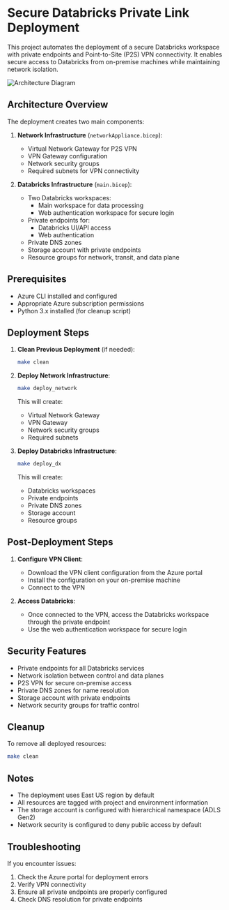 # Secure Databricks Private Link Deployment

This project automates the deployment of a secure Databricks workspace with private endpoints and Point-to-Site (P2S) VPN connectivity. It enables secure access to Databricks from on-premise machines while maintaining network isolation.

![Architecture Diagram](.img/architecture.png)

## Architecture Overview

The deployment creates two main components:

1. **Network Infrastructure** (`networkAppliance.bicep`):
   - Virtual Network Gateway for P2S VPN
   - VPN Gateway configuration
   - Network security groups
   - Required subnets for VPN connectivity

2. **Databricks Infrastructure** (`main.bicep`):
   - Two Databricks workspaces:
     - Main workspace for data processing
     - Web authentication workspace for secure login
   - Private endpoints for:
     - Databricks UI/API access
     - Web authentication
   - Private DNS zones
   - Storage account with private endpoints
   - Resource groups for network, transit, and data plane

## Prerequisites

- Azure CLI installed and configured
- Appropriate Azure subscription permissions
- Python 3.x installed (for cleanup script)

## Deployment Steps

1. **Clean Previous Deployment** (if needed):
   ```bash
   make clean
   ```

2. **Deploy Network Infrastructure**:
   ```bash
   make deploy_network
   ```
   This will create:
   - Virtual Network Gateway
   - VPN Gateway
   - Network security groups
   - Required subnets

3. **Deploy Databricks Infrastructure**:
   ```bash
   make deploy_dx
   ```
   This will create:
   - Databricks workspaces
   - Private endpoints
   - Private DNS zones
   - Storage account
   - Resource groups

## Post-Deployment Steps

1. **Configure VPN Client**:
   - Download the VPN client configuration from the Azure portal
   - Install the configuration on your on-premise machine
   - Connect to the VPN

2. **Access Databricks**:
   - Once connected to the VPN, access the Databricks workspace through the private endpoint
   - Use the web authentication workspace for secure login

## Security Features

- Private endpoints for all Databricks services
- Network isolation between control and data planes
- P2S VPN for secure on-premise access
- Private DNS zones for name resolution
- Storage account with private endpoints
- Network security groups for traffic control

## Cleanup

To remove all deployed resources:
```bash
make clean
```

## Notes

- The deployment uses East US region by default
- All resources are tagged with project and environment information
- The storage account is configured with hierarchical namespace (ADLS Gen2)
- Network security is configured to deny public access by default

## Troubleshooting

If you encounter issues:
1. Check the Azure portal for deployment errors
2. Verify VPN connectivity
3. Ensure all private endpoints are properly configured
4. Check DNS resolution for private endpoints 